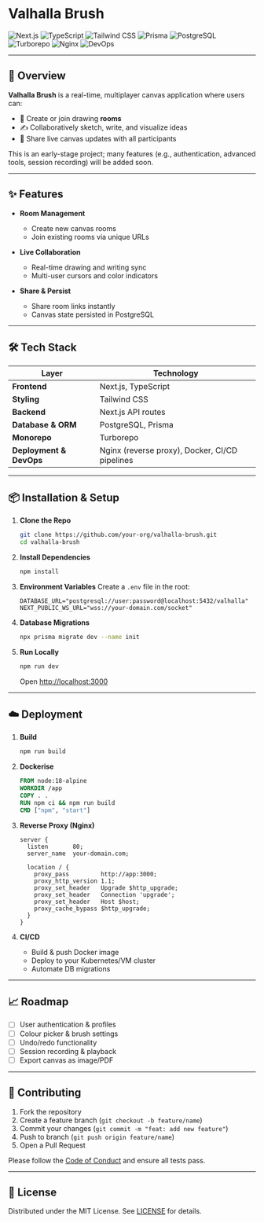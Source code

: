 # Valhalla Brush

![Next.js](https://img.shields.io/badge/Next.js-%23000000.svg?style=for-the-badge\&logo=nextdotjs\&logoColor=white)
![TypeScript](https://img.shields.io/badge/TypeScript-%23007ACC.svg?style=for-the-badge\&logo=typescript\&logoColor=white)
![Tailwind CSS](https://img.shields.io/badge/Tailwind_CSS-%2338B2AC.svg?style=for-the-badge\&logo=tailwind-css\&logoColor=white)
![Prisma](https://img.shields.io/badge/Prisma-%234365A6.svg?style=for-the-badge\&logo=prisma\&logoColor=white)
![PostgreSQL](https://img.shields.io/badge/PostgreSQL-%23336791.svg?style=for-the-badge\&logo=postgresql\&logoColor=white)
![Turborepo](https://img.shields.io/badge/Turborepo-%234F43E6.svg?style=for-the-badge\&logo=turborepo\&logoColor=white)
![Nginx](https://img.shields.io/badge/Nginx-%23009639.svg?style=for-the-badge\&logo=nginx\&logoColor=white)
![DevOps](https://img.shields.io/badge/DevOps-%23F05032.svg?style=for-the-badge\&logo=azuredevops\&logoColor=white)

---

## 🚀 Overview

**Valhalla Brush** is a real-time, multiplayer canvas application where users can:

* 🔗 Create or join drawing **rooms**
* ✍️ Collaboratively sketch, write, and visualize ideas
* 🔄 Share live canvas updates with all participants

This is an early-stage project; many features (e.g., authentication, advanced tools, session recording) will be added soon.

---

## ✨ Features

* **Room Management**

  * Create new canvas rooms
  * Join existing rooms via unique URLs

* **Live Collaboration**

  * Real-time drawing and writing sync
  * Multi-user cursors and color indicators

* **Share & Persist**

  * Share room links instantly
  * Canvas state persisted in PostgreSQL

---

## 🛠 Tech Stack

| Layer                   | Technology                                     |
| ----------------------- | ---------------------------------------------- |
| **Frontend**            | Next.js, TypeScript                            |
| **Styling**             | Tailwind CSS                                   |
| **Backend**             | Next.js API routes                             |
| **Database & ORM**      | PostgreSQL, Prisma                             |
| **Monorepo**            | Turborepo                                      |
| **Deployment & DevOps** | Nginx (reverse proxy), Docker, CI/CD pipelines |

---

## 📦 Installation & Setup

1. **Clone the Repo**

   ```bash
   git clone https://github.com/your-org/valhalla-brush.git
   cd valhalla-brush
   ```

2. **Install Dependencies**

   ```bash
   npm install
   ```

3. **Environment Variables**
   Create a `.env` file in the root:

   ```env
   DATABASE_URL="postgresql://user:password@localhost:5432/valhalla"
   NEXT_PUBLIC_WS_URL="wss://your-domain.com/socket"
   ```

4. **Database Migrations**

   ```bash
   npx prisma migrate dev --name init
   ```

5. **Run Locally**

   ```bash
   npm run dev
   ```

   Open [http://localhost:3000](http://localhost:3000)

---

## ☁️ Deployment

1. **Build**

   ```bash
   npm run build
   ```

2. **Dockerise**

   ```dockerfile
   FROM node:18-alpine
   WORKDIR /app
   COPY . .
   RUN npm ci && npm run build
   CMD ["npm", "start"]
   ```

3. **Reverse Proxy (Nginx)**

   ```nginx
   server {
     listen       80;
     server_name  your-domain.com;
     
     location / {
       proxy_pass         http://app:3000;
       proxy_http_version 1.1;
       proxy_set_header   Upgrade $http_upgrade;
       proxy_set_header   Connection 'upgrade';
       proxy_set_header   Host $host;
       proxy_cache_bypass $http_upgrade;
     }
   }
   ```

4. **CI/CD**

   * Build & push Docker image
   * Deploy to your Kubernetes/VM cluster
   * Automate DB migrations

---

## 📈 Roadmap

* [ ] User authentication & profiles
* [ ] Colour picker & brush settings
* [ ] Undo/redo functionality
* [ ] Session recording & playback
* [ ] Export canvas as image/PDF

---

## 🤝 Contributing

1. Fork the repository
2. Create a feature branch (`git checkout -b feature/name`)
3. Commit your changes (`git commit -m "feat: add new feature"`)
4. Push to branch (`git push origin feature/name`)
5. Open a Pull Request

Please follow the [Code of Conduct](./CODE_OF_CONDUCT.md) and ensure all tests pass.

---

## 📜 License

Distributed under the MIT License. See [LICENSE](./LICENSE) for details.
